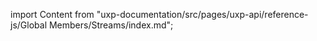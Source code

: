 
import Content from "uxp-documentation/src/pages/uxp-api/reference-js/Global Members/Streams/index.md";

<Content query="product=xd"/>

